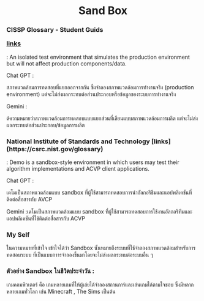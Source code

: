 <body>
    <h1 align="center">Sand Box </h1>
    <h3>CISSP Glossary - Student Guids 
    
[links](https://www.isc2.org/certifications/cissp/cissp-student-glossary)

</h3>
      <p>: An isolated test environment that simulates the production environment but will not affect production components/data.</p>
      <p>Chat GPT :</p>
        <p>สภาพแวดล้อมการทดสอบที่แยกออกจากกัน ซึ่งจำลองสภาพแวดล้อมการทำงานจริง (production environment) แต่จะไม่ส่งผลกระทบต่อส่วนประกอบหรือข้อมูลของระบบการทำงานจริง</p>
      <p>Gemini :</p>
        <p>ด้ความหมายว่าสภาพแวดล้อมการทดสอบแบบแยกส่วนที่เลียนแบบสภาพแวดล้อมการผลิต แต่จะไม่ส่งผลกระทบต่อส่วนประกอบ/ข้อมูลการผลิต</p>
    <h3>National Institute of Standards and Technology [links](https://csrc.nist.gov/glossary)</h3>
      <p>: Demo is a sandbox-style environment in which users may test their algorithm implementations and ACVP client applications.</p>
      <p>Chat GPT :</p>
       <p> เดโมเป็นสภาพแวดล้อมแบบ sandbox ที่ผู้ใช้สามารถทดสอบการนำอัลกอริธึมและแอปพลิเคชันที่ติดต่อสื่อสารกับ AVCP</p>
      <p>Gemini :<?
        <p>เดโมเป็นสภาพแวดล้อมแบบ sandbox ที่ผู้ใช้สามารถทดสอบการใช้งานอัลกอริทึมและแอปพลิเคชันที่ใช้ติดต่อสื่อสารกับ ACVP</p>
    <h3>My Self</h3>
    <p>ในความหมายที่เข้าใจ เข้าใจได้ว่า Sandbox นั้นหมายถึงระบบที่ใช้จำลองสภาพแวดล้อมสำหรับการทดสอบระบบ ที่เป็นแบบกาารจำลองขึ้นมาโดยจะไม่ส่งผลกระทบต่อระบบอื่น ๆ</p>
    <h3>ตัวอย่าง Sandbox ในชีวิตประจำวัน : </h3>
      <p>เกมคอมพิวเตอร์ คือ เกมหลายเกมที่ให้ผู้เล่ยได้จำลองสถานการ์และเล่นเกมได้ตามใจชอบ ซึ่งมีหลากหลายเกมทั่วโลก เช่น Minecraft , The Sims เป็นต้น</p>
</body>
